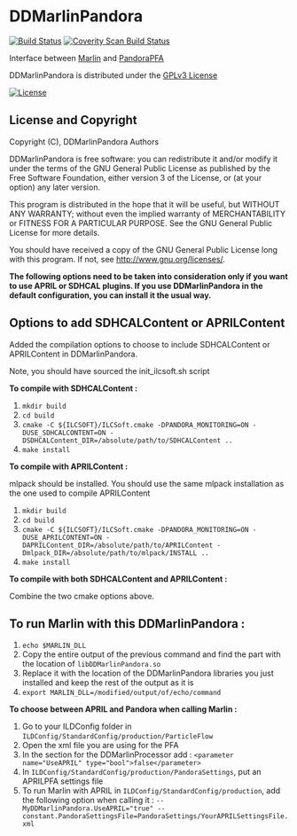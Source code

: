 # DDMarlinPandora
[![Build Status](https://travis-ci.org/iLCSoft/DDMarlinPandora.svg?branch=master)](https://travis-ci.org/iLCSoft/DDMarlinPandora)
[![Coverity Scan Build Status](https://scan.coverity.com/projects/11933/badge.svg)](https://scan.coverity.com/projects/ilcsoft-ddmarlinpandora)

Interface between [Marlin](https://github.com/iLCSoft/Marlin) and [PandoraPFA](https://github.com/PandoraPFA)

DDMarlinPandora is distributed under the [GPLv3 License](http://www.gnu.org/licenses/gpl-3.0.en.html)

[![License](https://www.gnu.org/graphics/gplv3-127x51.png)](https://www.gnu.org/licenses/gpl-3.0.en.html)

## License and Copyright
Copyright (C), DDMarlinPandora Authors

DDMarlinPandora is free software: you can redistribute it and/or modify it under the terms of the GNU General Public License as published by the Free Software Foundation, either version 3 of the License, or (at your option) any later version.

This program is distributed in the hope that it will be useful, but WITHOUT ANY WARRANTY; without even the implied warranty of MERCHANTABILITY or FITNESS FOR A PARTICULAR PURPOSE.  See the GNU General Public License for more details.

You should have received a copy of the GNU General Public License long with this program.  If not, see <http://www.gnu.org/licenses/>.

**The following options need to be taken into consideration only if you want to use APRIL or SDHCAL plugins. If you use DDMarlinPandora in the default configuration, you can install it the usual way.**

## Options to add SDHCALContent or APRILContent

Added the compilation options to choose to include SDHCALContent or APRILContent in DDMarlinPandora.

Note, you should have sourced the init_ilcsoft.sh script

**To compile with SDHCALContent :**

1. `mkdir build`
2. `cd build`
3. `cmake -C ${ILCSOFT}/ILCSoft.cmake -DPANDORA_MONITORING=ON -DUSE_SDHCALCONTENT=ON -DSDHCALContent_DIR=/absolute/path/to/SDHCALContent ..`
4. `make install`

**To compile with APRILContent :**

mlpack should be installed. You should use the same mlpack installation as the one used to compile APRILContent


1. `mkdir build`
2. `cd build`
3. `cmake -C ${ILCSOFT}/ILCSoft.cmake -DPANDORA_MONITORING=ON -DUSE_APRILCONTENT=ON -DAPRILContent_DIR=/absolute/path/to/APRILContent -Dmlpack_DIR=/absolute/path/to/mlpack/INSTALL ..`
4. `make install`

**To compile with both SDHCALContent and APRILContent :**

Combine the two cmake options above.

## To run Marlin with this DDMarlinPandora :

1. `echo $MARLIN_DLL`
2. Copy the entire output of the previous command and find the part with the location of `libDDMarlinPandora.so`
3. Replace it with the location of the DDMarlinPandora libraries you just installed and keep the rest of the output as it is
4. `export MARLIN_DLL=/modified/output/of/echo/command`

**To choose between APRIL and Pandora when calling Marlin :**

1. Go to your ILDConfig folder in `ILDConfig/StandardConfig/production/ParticleFlow`
2. Open the xml file you are using for the PFA
3. In the section for the DDMarlinProcessor add : `<parameter name="UseAPRIL" type="bool">false</parameter>`
4. In `ILDConfig/StandardConfig/production/PandoraSettings`, put an APRILPFA settings file
5. To run Marlin with APRIL in `ILDConfig/StandardConfig/production`, add the following option when calling it : `--MyDDMarlinPandora.UseAPRIL="true" --constant.PandoraSettingsFile=PandoraSettings/YourAPRILSettingsFile.xml`

